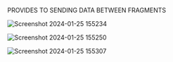PROVIDES TO SENDING DATA BETWEEN FRAGMENTS






![Screenshot 2024-01-25 155234](https://github.com/gacmalony/NavApp/assets/154236584/7146bd54-0bc6-4b37-91ca-dce6821394ec)






![Screenshot 2024-01-25 155250](https://github.com/gacmalony/NavApp/assets/154236584/085730b2-f9e4-4c17-ac02-fe196aad7200)





![Screenshot 2024-01-25 155307](https://github.com/gacmalony/NavApp/assets/154236584/4e361664-78a0-432f-b10c-a9b22e6cbcac)
